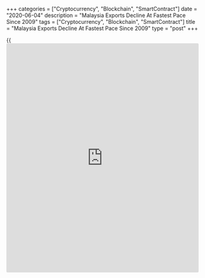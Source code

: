 +++
categories = ["Cryptocurrency", "Blockchain", "SmartContract"]
date = "2020-06-04"
description = "Malaysia Exports Decline At Fastest Pace Since 2009"
tags = ["Cryptocurrency", "Blockchain", "SmartContract"]
title = "Malaysia Exports Decline At Fastest Pace Since 2009"
type = "post"
+++

{{<iframe id="large-banner" src="https://www.bounty.group/#slide=27.0" width="100%" height="600" scrolling="no" style="border: 0px solid rgb(216, 221, 230); border-radius: 3px;">}}

Malaysia's exports logged its biggest decline since the global financial
crisis in 2009, data from the Department of Statistics showed on
Thursday.

Exports fell 23.8 percent year-on-year to MYR 64.9 billion in April.
Economists had expected a 15.1 percent decline. This was the largest
decline since September 2009.

The latest decline was due to the shutdown of most of the sectors of
national economies since March 18, to control the spread of Covid-19
pandemic, the agency said.

Imports declined 8.0 percent annually to MYR 68.4 billion in April.
Economists had forecast a fall of 14.4 percent.

As a result, the trade balance registered a deficit of MYR 3.5 billion
in April. This was the first trade deficit since October 1997.

On a monthly basis, exports declined by a seasonally adjusted 15.4
percent in April, while imports rose 4.9 percent.

For comments and feedback [contact](https://www.playgroundfx.com/contact/): editorial@rtt[news](https://www.letsplayfx.com/blog/forex-news-website/).com

[Economic News][1]

 **What parts of the world are seeing the best (and worst) economic
performances lately? Click[here][2] to check out our [Econ Scorecard][2]
and find out! See up-to-the-moment [ranking](https://www.playgroundfx.com/blog/crypto-exchange-ranking/)s for the best and worst
performers in [GDP][3], [unemployment rate][4], [inflation][2] and much
more.**

   1. www.rtt[news](https://www.letsplayfx.com/blog/forex-news-website/).com/Content/EconomicNews.aspx
   2. www.rtt[news](https://www.letsplayfx.com/blog/forex-news-website/).com/economic-scorecard/world-rank/CPI/highest-performance.aspx
   3. www.rtt[news](https://www.letsplayfx.com/blog/forex-news-website/).com/economic-scorecard/world-rank/GDP/highest-performance.aspx
   4. www.rtt[news](https://www.letsplayfx.com/blog/forex-news-website/).com/economic-scorecard/world-rank/unemployment-rate/lowest-performance.aspx